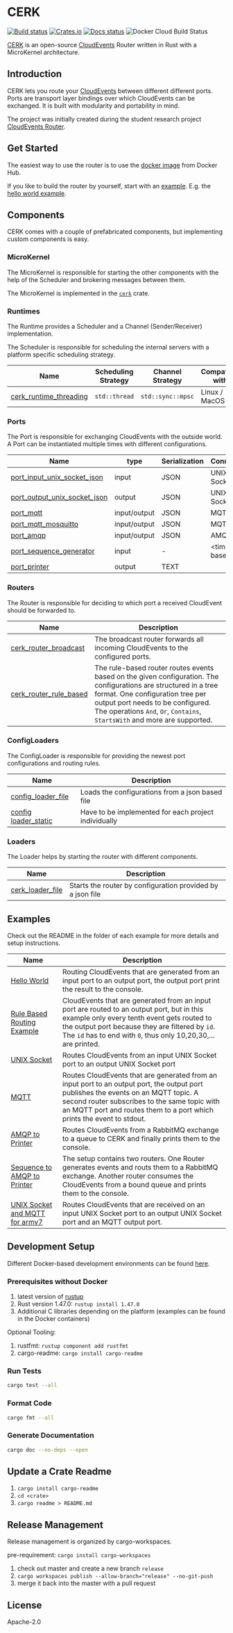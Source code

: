# CERK

[![Build status](https://badge.buildkite.com/4494e29d5f2c47e3fe998af46dff78a447800a76a68024e392.svg?branch=master)](https://buildkite.com/ce-rust/cerk)
[![Crates.io](https://img.shields.io/crates/v/cerk)](https://docs.rs/cerk/*/cerk/)
[![Docs status](https://docs.rs/cerk/badge.svg)](https://docs.rs/cerk/)
![Docker Cloud Build Status](https://img.shields.io/docker/cloud/build/cloudeventsrouter/cerk)

[CERK](https://github.com/ce-rust/cerk) is an open-source [CloudEvents](https://github.com/cloudevents/spec) Router written in Rust with a MicroKernel architecture.

## Introduction

CERK lets you route your [CloudEvents](https://github.com/cloudevents/spec) between different different ports.
Ports are transport layer bindings over which CloudEvents can be exchanged.
It is built with modularity and portability in mind.

The project was initially created during the student research project [CloudEvents Router](https://eprints.hsr.ch/832/).


## Get Started

The easiest way to use the router is to use the [docker image](https://hub.docker.com/repository/docker/cloudeventsrouter/cerk) from Docker Hub.

If you like to build the router by yourself, start with an [example](#examples). E.g. the [hello world example](https://github.com/ce-rust/cerk/tree/master/examples/examples/src/hello_world).


## Components

CERK comes with a couple of prefabricated components, but implementing custom components is easy.

### MicroKernel

The MicroKernel is responsible for starting the other components with the help of the Scheduler and brokering messages between them.

The MicroKernel is implemented in the [`cerk`](./cerk/) crate.

### Runtimes

The Runtime provides a Scheduler and a Channel (Sender/Receiver) implementation.

The Scheduler is responsible for scheduling the internal servers with a platform specific scheduling strategy.

| Name                                                 | Scheduling Strategy | Channel Strategy    | Compatible with |
|------------------------------------------------------|---------------------|---------------------|-----------------|
| [cerk_runtime_threading](./cerk_runtime_threading/)  | `std::thread`       | `std::sync::mpsc`   | Linux / MacOS   |

### Ports

The Port is responsible for exchanging CloudEvents with the outside world.
A Port can be instantiated multiple times with different configurations.

| Name                                                     | type          | Serialization    | Connection     |
|----------------------------------------------------------|---------------|------------------|----------------|
| [port_input_unix_socket_json](./cerk_port_unix_socket/)  | input         | JSON             | UNIX Socket    |
| [port_output_unix_socket_json](./cerk_port_unix_socket/) | output        | JSON             | UNIX Socket    |
| [port_mqtt](./cerk_port_mqtt/)                           | input/output  | JSON             | MQTT           |
| [port_mqtt_mosquitto](./cerk_port_mqtt_mosquitto/)       | input/output  | JSON             | MQTT           |
| [port_amqp](./cerk_port_amqp)                            | input/output  | JSON             | AMQP           |
| [port_sequence_generator](./cerk_port_dummies/)          | input         | -                | \<time based\> |
| [port_printer](./cerk_port_dummies/)                     | output        | TEXT             |                |

### Routers

The Router is responsible for deciding to which port a received CloudEvent should be forwarded to.

| Name                                                     | Description                        |
|----------------------------------------------------------|------------------------------------|
| [cerk_router_broadcast](./cerk_router_broadcast/)        | The broadcast router forwards all incoming CloudEvents to the configured ports. |
| [cerk_router_rule_based](./cerk_router_rule_based/)      | The rule-based router routes events based on the given configuration. The configurations are structured in a tree format. One configuration tree per output port needs to be configured. The operations  `And`, `Or`, `Contains`, `StartsWith` and more are supported. |

### ConfigLoaders

The ConfigLoader is responsible for providing the newest port configurations and routing rules.

| Name                                                             | Description                                          |
|------------------------------------------------------------------|------------------------------------------------------|
| [config_loader_file](./cerk_config_loader_file/)                 | Loads the configurations from a json based file      |
| [config loader_static](./examples/examples/src/hello_world/main.rs)       | Have to be implemented for each project individually |

### Loaders

The Loader helps by starting the router with different components.

| Name                                                             | Description                                          |
|------------------------------------------------------------------|------------------------------------------------------|
| [cerk_loader_file](./cerk_loader_file/)                          | Starts the router by configuration provided by a json file |

## Examples

Check out the README in the folder of each example for more details and setup instructions.

| Name                                                             | Description                        |
|------------------------------------------------------------------|------------------------------------|
| [Hello World](./examples/examples/src/hello_world/)                       | Routing CloudEvents that are generated from an input port to an output port, the output port print the result to the console. |
| [Rule Based Routing Example](./examples/examples/src/rule_based_routing/) | CloudEvents that are generated from an input port are routed to an output port, but in this example only every tenth event gets routed to the output port because they are filtered by `id`. The `id` has to end with `0`, thus only 10,20,30,... are printed. |
| [UNIX Socket](./examples/examples/src/unix_socket/)                       | Routes CloudEvents from an input UNIX Socket port to an output UNIX Socket port |
| [MQTT](./examples/examples/src/mqtt/)                                     | Routes CloudEvents that are generated from an input port to an output port, the output port publishes the events on an MQTT topic. A second router subscribes to the same topic with an MQTT port and routes them to a port which prints the event to stdout. |
| [AMQP to Printer](./examples/examples/src/amqp_to_printer/)               | Routes CloudEvents from a RabbitMQ exchange to a queue to CERK and finally prints them to the console. |
| [Sequence to AMQP to Printer](./examples/examples/src/sequence_to_amqp_to_printer/)   | The setup contains two routers. One Router generates events and routs them to a RabbitMQ exchange. Another router consumes the CloudEvents from a bound queue and prints them to the console. |
| [UNIX Socket and MQTT for armv7](./examples/unix_socket_and_mqtt_on_armv7/) | Routes CloudEvents that are received on an input UNIX Socket port to an output UNIX Socket port and an MQTT output port. |

## Development Setup

Different Docker-based development environments can be found [here](https://github.com/ce-rust/cerk/tree/master/setup).

### Prerequisites without Docker

1. latest version of [rustup](https://www.rust-lang.org/tools/install)
2. Rust version 1.47.0: `rustup install 1.47.0`
3. Additional C libraries depending on the platform (examples can be found in the Docker containers)

Optional Tooling:
1. rustfmt: `rustup component add rustfmt`
2. cargo-readme: `cargo install cargo-readme`

### Run Tests

```bash
cargo test --all
```

### Format Code

```bash
cargo fmt --all
```

### Generate Documentation

```bash
cargo doc --no-deps --open
```


## Update a Crate Readme

1. `cargo install cargo-readme`
2. `cd <crate>`
3. `cargo readme > README.md`

## Release Management

Release management is organized by cargo-workspaces.

pre-requirement: `cargo install cargo-workspaces`

1. check out master and create a new branch `release`
2. `cargo workspaces publish --allow-branch="release" --no-git-push`
3. merge it back into the master with a pull request

## License

Apache-2.0
